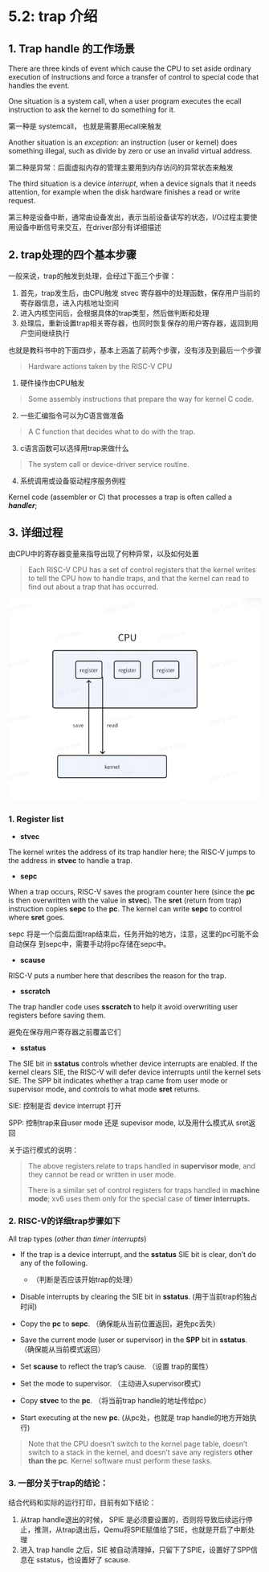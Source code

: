 # 5.2: trap 介绍

## 1. Trap handle 的工作场景

There are three kinds of event which cause the CPU to set aside ordinary execution of instructions  and force a transfer of control to special code that handles the event. 

One situation is a system call, when a user program executes the ecall instruction to ask the kernel to do something for it. 

第一种是 systemcall， 也就是需要用ecall来触发

Another situation is an *exception*: an instruction (user or kernel) does something illegal, such as divide by zero or use an invalid virtual address.

第二种是异常：后面虚拟内存的管理主要用到内存访问的异常状态来触发

 The third situation is a device *interrupt*, when a device signals that it needs attention, for example when the disk hardware finishes a read or write request.

第三种是设备中断，通常由设备发出，表示当前设备读写的状态，I/O过程主要使用设备中断信号来交互，在driver部分有详细描述



## 2. trap处理的四个基本步骤

一般来说，trap的触发到处理，会经过下面三个步骤：

1. 首先，trap发生后，由CPU触发 stvec 寄存器中的处理函数，保存用户当前的寄存器信息，进入内核地址空间
2. 进入内核空间后，会根据具体的trap类型，然后做判断和处理
3. 处理后，重新设置trap相关寄存器，也同时恢复保存的用户寄存器，返回到用户空间继续执行

也就是教科书中的下面四步，基本上涵盖了前两个步骤，没有涉及到最后一个步骤

> Hardware actions taken by the RISC-V CPU 

1. 硬件操作由CPU触发

> Some assembly instructions that prepare the way for kernel C code.

2. 一些汇编指令可以为C语言做准备

> A C function that decides what to do with the trap.

3. c语言函数可以选择用trap来做什么

> The system call or device-driver service routine.

4. 系统调用或设备驱动程序服务例程

Kernel code (assembler or C) that processes a trap is often called a ***handler***;



## 3. 详细过程

由CPU中的寄存器变量来指导出现了何种异常，以及如何处置

> Each RISC-V CPU has a set of control registers that the kernel writes to tell the CPU how to handle traps, and that the kernel can read to find out about a trap that has occurred.

![](./images/trap_1.png)

### 1. Register list

- **stvec**

The kernel writes the address of its trap handler here; the RISC-V jumps to the  address in **stvec** to handle a trap.

- **sepc**

When a trap occurs, RISC-V saves the program counter here (since the **pc** is then overwritten with the value in **stvec**). The **sret** (return from trap) instruction copies **sepc** to the **pc**. The kernel can write **sepc** to control where **sret** goes. 

sepc 将是一个后面后面trap结束后，任务开始的地方，注意，这里的pc可能不会自动保存 到sepc中，需要手动将pc存储在sepc中。

- **scause**

RISC-V puts a number here that describes the reason for the trap. 

- **sscratch**

The trap handler code uses **sscratch** to help it avoid overwriting user registers before saving them. 

避免在保存用户寄存器之前覆盖它们

- **sstatus**

The SIE bit in **sstatus** controls whether device interrupts are enabled. If the kernel clears SIE, the RISC-V will defer device interrupts until the kernel sets SIE. The SPP bit indicates whether a trap came from user mode or supervisor mode, and controls to what mode **sret** returns.

SIE: 控制是否 device interrupt 打开 

SPP: 控制trap来自user mode 还是 supevisor mode, 以及用什么模式从 sret返回



关于运行模式的说明：

> The above registers relate to traps handled in **supervisor mode**, and they cannot be read or written in user mode.
>
> There is a similar set of control registers for traps handled in **machine mode**; xv6 uses them only for the special case of **timer interrupts.**





### 2. RISC-V的详细trap步骤如下

All  trap types (*other than timer interrupts*)

- If the trap is a device interrupt, and the **sstatus** SIE bit is clear, don’t do any of the following. 
  -  （判断是否应该开始trap的处理）

- Disable interrupts by clearing the SIE bit in **sstatus**. (用于当前trap的独占时间)

- Copy the **pc** to **sepc**. （确保能从当前位置返回，避免pc丢失）

- Save the current mode (user or supervisor) in the **SPP** bit in **sstatus**.  （确保能从当前模式返回）

- Set **scause** to reflect the trap’s cause. （设置 trap的属性）

- Set the mode to supervisor. （主动进入supervisor模式）

- Copy **stvec** to the **pc**. （将当前trap handle的地址传给pc）

- Start executing at the new **pc**. (从pc处，也就是 trap handle的地方开始执行)

> Note that the CPU doesn’t switch to the kernel page table, doesn’t switch to a stack in the kernel, and doesn’t save any registers **other than the pc**. Kernel software must perform these tasks.





### 3. 一部分关于trap的结论：

结合代码和实际的运行打印，目前有如下结论：

1. 从trap handle退出的时候， SPIE 是必须要设置的，否则将导致后续运行停止，推测，从trap退出后，Qemu将SPIE赋值给了SIE，也就是开启了中断处理
2. 进入 trap handle 之后，SIE 被自动清理掉，只留下了SPIE，设置好了SPP信息在 sstatus，也设置好了 scause.

